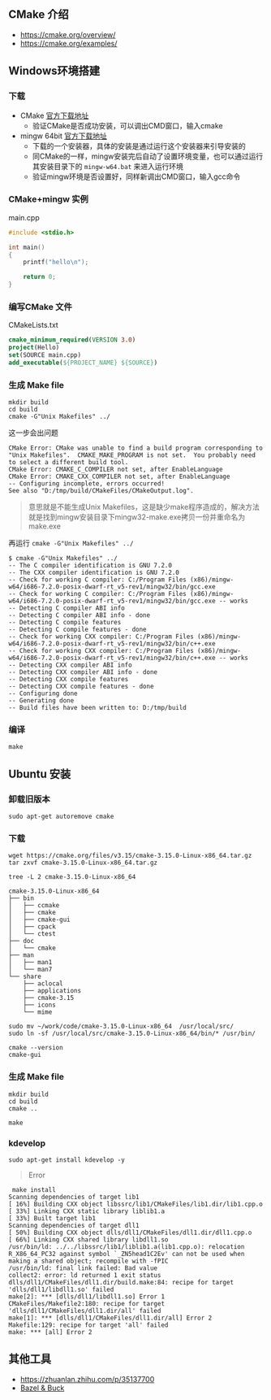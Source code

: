 
## CMake 介绍

+ https://cmake.org/overview/
+ https://cmake.org/examples/

## Windows环境搭建

### 下载

+ CMake [官方下载地址](https://cmake.org/download/)
    - 验证CMake是否成功安装，可以调出CMD窗口，输入cmake
+ mingw 64bit [官方下载地址](https://sourceforge.net/projects/mingw-w64/)
    - 下载的一个安装器，具体的安装是通过运行这个安装器来引导安装的
    - 同CMake的一样，mingw安装完后自动了设置环境变量，也可以通过运行其安装目录下的 `mingw-w64.bat` 来进入运行环境
    - 验证mingw环境是否设置好，同样新调出CMD窗口，输入gcc命令

### CMake+mingw 实例

main.cpp

```c
#include <stdio.h>

int main()
{
    printf("hello\n");

    return 0;
}
```

### 编写CMake 文件

CMakeLists.txt

```CMake
cmake_minimum_required(VERSION 3.0)
project(Hello)
set(SOURCE main.cpp)
add_executable(${PROJECT_NAME} ${SOURCE})
```

### 生成 Make file

```shell
mkdir build
cd build
cmake -G"Unix Makefiles" ../
```

这一步会出问题

```shell
CMake Error: CMake was unable to find a build program corresponding to "Unix Makefiles".  CMAKE_MAKE_PROGRAM is not set.  You probably need to select a different build tool.
CMake Error: CMAKE_C_COMPILER not set, after EnableLanguage
CMake Error: CMAKE_CXX_COMPILER not set, after EnableLanguage
-- Configuring incomplete, errors occurred!
See also "D:/tmp/build/CMakeFiles/CMakeOutput.log".
```

>意思就是不能生成Unix Makefiles，这是缺少make程序造成的，解决方法就是找到mingw安装目录下mingw32-make.exe拷贝一份并重命名为make.exe

再运行 `cmake -G"Unix Makefiles" ../`

```shell
$ cmake -G"Unix Makefiles" ../
-- The C compiler identification is GNU 7.2.0
-- The CXX compiler identification is GNU 7.2.0
-- Check for working C compiler: C:/Program Files (x86)/mingw-w64/i686-7.2.0-posix-dwarf-rt_v5-rev1/mingw32/bin/gcc.exe
-- Check for working C compiler: C:/Program Files (x86)/mingw-w64/i686-7.2.0-posix-dwarf-rt_v5-rev1/mingw32/bin/gcc.exe -- works
-- Detecting C compiler ABI info
-- Detecting C compiler ABI info - done
-- Detecting C compile features
-- Detecting C compile features - done
-- Check for working CXX compiler: C:/Program Files (x86)/mingw-w64/i686-7.2.0-posix-dwarf-rt_v5-rev1/mingw32/bin/c++.exe
-- Check for working CXX compiler: C:/Program Files (x86)/mingw-w64/i686-7.2.0-posix-dwarf-rt_v5-rev1/mingw32/bin/c++.exe -- works
-- Detecting CXX compiler ABI info
-- Detecting CXX compiler ABI info - done
-- Detecting CXX compile features
-- Detecting CXX compile features - done
-- Configuring done
-- Generating done
-- Build files have been written to: D:/tmp/build
```

### 编译

```shell
make
```

## Ubuntu 安装

### 卸载旧版本

```shell
sudo apt-get autoremove cmake
```

### 下载

```shell
wget https://cmake.org/files/v3.15/cmake-3.15.0-Linux-x86_64.tar.gz
tar zxvf cmake-3.15.0-Linux-x86_64.tar.gz

tree -L 2 cmake-3.15.0-Linux-x86_64

cmake-3.15.0-Linux-x86_64
├── bin
│   ├── ccmake
│   ├── cmake
│   ├── cmake-gui
│   ├── cpack
│   └── ctest
├── doc
│   └── cmake
├── man
│   ├── man1
│   └── man7
└── share
    ├── aclocal
    ├── applications
    ├── cmake-3.15
    ├── icons
    └── mime

sudo mv ~/work/code/cmake-3.15.0-Linux-x86_64  /usr/local/src/
sudo ln -sf /usr/local/src/cmake-3.15.0-Linux-x86_64/bin/* /usr/bin/

cmake --version
cmake-gui
```

### 生成 Make file

```shell
mkdir build
cd build
cmake ..

make
```

### kdevelop

```shell
sudo apt-get install kdevelop -y
```


>Error

```shell
 make install
Scanning dependencies of target lib1
[ 16%] Building CXX object libssrc/lib1/CMakeFiles/lib1.dir/lib1.cpp.o
[ 33%] Linking CXX static library liblib1.a
[ 33%] Built target lib1
Scanning dependencies of target dll1
[ 50%] Building CXX object dlls/dll1/CMakeFiles/dll1.dir/dll1.cpp.o
[ 66%] Linking CXX shared library libdll1.so
/usr/bin/ld: ../../libssrc/lib1/liblib1.a(lib1.cpp.o): relocation R_X86_64_PC32 against symbol `_ZN5head1C2Ev' can not be used when making a shared object; recompile with -fPIC
/usr/bin/ld: final link failed: Bad value
collect2: error: ld returned 1 exit status
dlls/dll1/CMakeFiles/dll1.dir/build.make:84: recipe for target 'dlls/dll1/libdll1.so' failed
make[2]: *** [dlls/dll1/libdll1.so] Error 1
CMakeFiles/Makefile2:180: recipe for target 'dlls/dll1/CMakeFiles/dll1.dir/all' failed
make[1]: *** [dlls/dll1/CMakeFiles/dll1.dir/all] Error 2
Makefile:129: recipe for target 'all' failed
make: *** [all] Error 2
```

## 其他工具

+ https://zhuanlan.zhihu.com/p/35137700
+ [Bazel & Buck](https://zhuanlan.zhihu.com/p/53287816)
